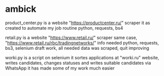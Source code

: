 # ambick

product_center.py is a website "https://productcenter.ru/" scraper
it as created to automate my job routine
python, requests, bs4

retail.py is a website "https://www.retail.ru/" scraper
same case, "https://www.retail.ru/rbc/tradingnetworks/" info needed
python, requests, bs3, selenium
draft work, all needed data was scraped, quit improving

worki.py is a script on selenium
it sortes applications at "worki.ru" website, writes candidates, changes statuses and writes suitable candidates via WhatsApp
it has made some of my work much easier

